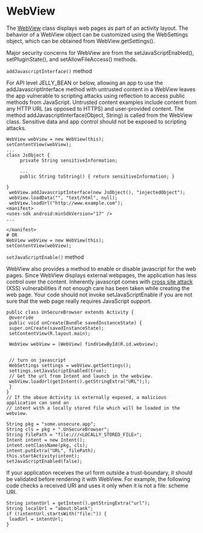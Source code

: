 # WebView
The [WebView](https://developer.android.com/reference/android/webkit/WebView.html) class displays web pages as part of an activity layout. The behavior of a WebView object can be customized using the WebSettings object, which can be obtained from WebView.getSettings(). 

Major security concerns for WebView are from the setJavaScriptEnabled(), setPluginState(), and setAllowFileAccess() methods.

`addJavascriptInterface()` method

For API level JELLY_BEAN or below, allowing an app to use the addJavascriptInterface method with untrusted content in a WebView leaves the app vulnerable to scripting attacks using reflection to access public methods from JavaScript.  Untrusted content examples include content from any HTTP URL (as opposed to HTTPS) and user-provided content. The method addJavascriptInterface(Object, String) is called from the WebView class. Sensitive data and app control should not be exposed to scripting attacks.
```
WebView webView = new WebView(this);
setContentView(webView);
...
class JsObject {
     private String sensitiveInformation;
 
     ...
     public String toString() { return sensitiveInformation; }
 
}
 webView.addJavascriptInterface(new JsObject(), "injectedObject");
 webView.loadData("", "text/html", null);
 webView.loadUrl("http://www.example.com");
<manifest>
<uses-sdk android:minSdkVersion="17" />
...
 
</manifest>
# OR
WebView webView = new WebView(this);
setContentView(webView);
```
`setJavaScriptEnable()` method
 

WebView also provides a method to enable or disable javascript for the web pages. Since WebView displays external webpages, the application has less control over the content. Inherently javascript comes with [cross site attack](https://en.wikipedia.org/wiki/Cross-site_scripting) (XSS) vulnerabilities if not enough care has been taken while creating the web page.  Your code should not invoke setJavaScriptEnable if you are not sure that the web page really requires JavaScript support.
```
public class UnSecureBrowser extends Activity {
 @override
 public void onCreate(Bundle savedInstanceState) {
 super.onCreate(savedInstanceState);
 setContentView(R.layout.main);
 
 WebView webView = (WebView) findViewById(R.id.webview);
 
 
 // turn on javascript
 WebSettings settings = webView.getSettings();
 settings.setJavaScriptEnabled(true);
 // Get the url from Intent and launch in the webview.
 webView.loadUrl(getIntent().getStringExtra("URL"););
 }
}
// If the above Activity is externally exposed, a malicious application can send an
// intent with a locally stored file which will be loaded in the webview.
  
String pkg = "some.unsecure.app";
String cls = pkg + ".UnSecureBrowser";
String filePath = "file:///<LOCALLY_STORED_FILE>";
Intent intent = new Intent();
intent.setClassName(pkg, cls);
intent.putExtra("URL", filePath);
this.startActivity(intent);
setJavaScriptEnabled(false);
```
If your application receives the url form outside a trust-boundary, it should be validated before rendering it with WebView. For example, the following code checks a received URI and uses it only when it is not a file: scheme URI. 
```
String intentUrl = getIntent().getStringExtra("url");
String localUrl = "about:blank";
if (!intentUrl.startsWith("file:")) {
 loadUrl = intentUrl;
}
```